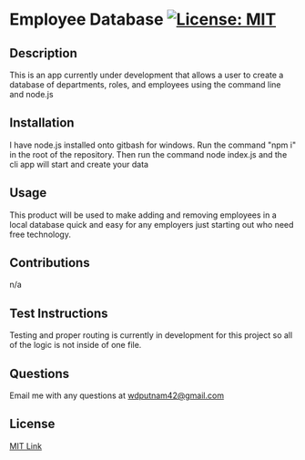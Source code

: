 # Employee Database     [![License: MIT](https://img.shields.io/badge/License-MIT-yellow.svg)](https://opensource.org/licenses/MIT)
 ## Description
This is an app currently under development that allows a user to create a database of departments, roles, and employees using the command line and node.js
 ## Installation
 I have node.js installed onto gitbash for windows. Run the command  "npm i" in the root of the repository.  Then run the command node index.js and the cli app will start and create your data
## Usage
This product will be used to make adding and removing employees in a local database quick and easy for any employers just starting out who need free technology.
## Contributions
n/a
## Test Instructions
Testing and proper routing is currently in development for this project so all of the logic is not inside of one file.
## Questions
Email me with any questions at wdputnam42@gmail.com
## License
[MIT Link](https://opensource.org/license/mit/)

  

